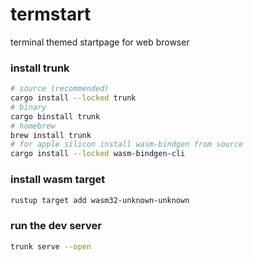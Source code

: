 # termstart

terminal themed startpage for web browser

### install trunk

```bash
# source (recommended)
cargo install --locked trunk
# binary
cargo binstall trunk
# homebrew
brew install trunk
# for apple silicon install wasm-bindgen from source
cargo install --locked wasm-bindgen-cli
```

### install wasm target

```bash
rustup target add wasm32-unknown-unknown
```

### run the dev server

```bash
trunk serve --open
```
